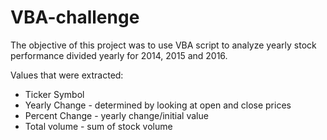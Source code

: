 # VBA-challenge

The objective of this project was to use VBA script to analyze yearly stock performance divided yearly for 2014, 2015 and 2016.

Values that were extracted:
- Ticker Symbol
- Yearly Change - determined by looking at open and close prices
- Percent Change - yearly change/initial value
- Total volume - sum of stock volume
